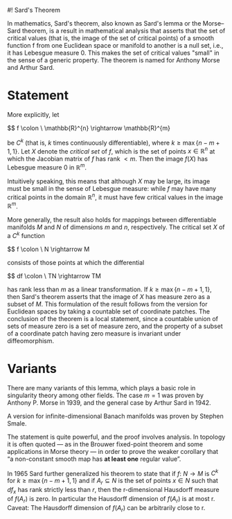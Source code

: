 #! Sard's Theorem

In mathematics, Sard's theorem, also known as Sard's lemma or the Morse–Sard theorem, is a result in mathematical analysis that asserts that the set of critical values (that is, the image of the set of critical points) of a smooth function f from one Euclidean space or manifold to another is a null set, i.e., it has Lebesgue measure 0. This makes the set of critical values "small" in the sense of a generic property. The theorem is named for Anthony Morse and Arthur Sard.

# Statement

More explicitly, let

$$ f \colon \ \mathbb{R}^{n} \rightarrow \mathbb{R}^{m}

be $C^{k}$ (that is, $k$ times continuously differentiable), where $k \geq \max \{n-m+1,1\}$. Let $X$ denote the *critical set* of $f$, which is the set of points $x \in \mathbb{R}^{n}$ at which the Jacobian matrix of $f$ has rank $< m$. Then the image $f(X)$ has Lebesgue measure 0 in $\mathbb{R}^{m}$.

Intuitively speaking, this means that although $X$ may be large, its image must be small in the sense of Lebesgue measure: while $f$ may have many critical points in the domain $\mathbb{R}^{n}$, it must have few critical values in the image $\mathbb{R}^{m}$.

More generally, the result also holds for mappings between differentiable manifolds $M$ and $N$ of dimensions $m$ and $n$, respectively. The critical set $X$ of a $C^{k}$ function

$$ f \colon \ N \rightarrow M

consists of those points at which the differential

$$ df \colon \ TN \rightarrow TM

has rank less than $m$ as a linear transformation. If $k \geq \max \{n-m+1,1\}$, then Sard's theorem asserts that the image of $X$ has measure zero as a subset of $M$. This formulation of the result follows from the version for Euclidean spaces by taking a countable set of coordinate patches. The conclusion of the theorem is a local statement, since a countable union of sets of measure zero is a set of measure zero, and the property of a subset of a coordinate patch having zero measure is invariant under diffeomorphism.

# Variants

There are many variants of this lemma, which plays a basic role in singularity theory among other fields. The case $m=1$ was proven by Anthony P. Morse in 1939, and the general case by Arthur Sard in 1942.

A version for infinite-dimensional Banach manifolds was proven by Stephen Smale.

The statement is quite powerful, and the proof involves analysis. In topology it is often quoted — as in the Brouwer fixed-point theorem and some applications in Morse theory — in order to prove the weaker corollary that “a non-constant smooth map has **at least one** regular value”.

In 1965 Sard further generalized his theorem to state that if $f \colon \ N \rightarrow M$ is $C^{k}$ for $k \geq \max \{n-m+1,1\}$ and if $A_{r} \subseteq N$ is the set of points $x \in N$ such that $df_{x}$ has rank strictly less than $r$, then the r-dimensional Hausdorff measure of $f(A_{r})$ is zero. In particular the Hausdorff dimension of $f(A_{r})$ is at most r. Caveat: The Hausdorff dimension of $f(A_{r})$ can be arbitrarily close to r.
